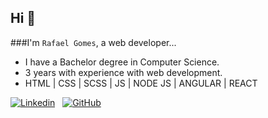 ## Hi 👋

###I'm `Rafael Gomes`, a web developer...

* I have a Bachelor degree in Computer Science.
* 3 years with experience with web development.
* HTML | CSS | SCSS | JS | NODE JS | ANGULAR | REACT 

[![Linkedin](https://i.stack.imgur.com/gVE0j.png)](https://www.linkedin.com/in/rafaelgcaldas/)
&nbsp;
[![GitHub](https://i.stack.imgur.com/tskMh.png)](https://github.com/rafaelgcaldas)

<!--
**rafaelgcaldas/rafaelgcaldas** is a ✨ _special_ ✨ repository because its `README.md` (this file) appears on your GitHub profile.

Here are some ideas to get you started:

- 🔭 I’m currently working on ...
- 🌱 I’m currently learning ...
- 👯 I’m looking to collaborate on ...
- 🤔 I’m looking for help with ...
- 💬 Ask me about ...
- 📫 How to reach me: ...
- 😄 Pronouns: ...
- ⚡ Fun fact: ...
-->


